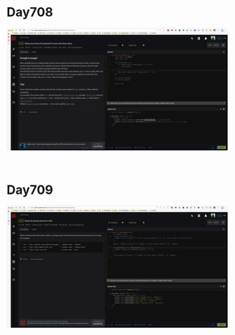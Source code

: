 # Day708

![day708](2307img.assets/day708.png)

&nbsp;

# Day709

![day709](2307img.assets/day709.png)